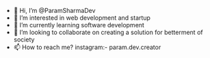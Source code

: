 - 👋 Hi, I’m @ParamSharmaDev
- 👀 I’m interested in web development and startup
- 🌱 I’m currently learning software development
- 💞️ I’m looking to collaborate on creating a solution for betterment of society
- 📫 How to reach me? instagram:- param.dev.creator

<!---
ParamSharmaDev/ParamSharmaDev is a ✨ special ✨ repository because its `README.md` (this file) appears on your GitHub profile.
You can click the Preview link to take a look at your changes.
--->
